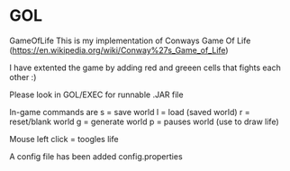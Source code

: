 # GOL
GameOfLife
This is my implementation of Conways Game Of Life (https://en.wikipedia.org/wiki/Conway%27s_Game_of_Life)

I have extented the game by adding red and greeen cells that fights each other :)

Please look in GOL/EXEC for runnable .JAR file

In-game commands are 
s = save world
l = load (saved world)
r = reset/blank world
g = generate world
p = pauses world (use to draw life)

Mouse
left click = toogles life 

A config file has been added
config.properties
